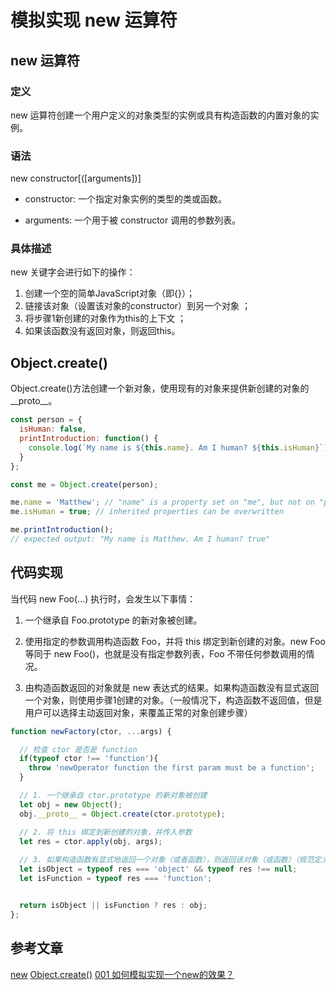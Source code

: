# 模拟实现 new 运算符

## new 运算符

### 定义

new 运算符创建一个用户定义的对象类型的实例或具有构造函数的内置对象的实例。

### 语法

new constructor[([arguments])]

- constructor: 一个指定对象实例的类型的类或函数。

- arguments: 一个用于被 constructor 调用的参数列表。

### 具体描述

new 关键字会进行如下的操作：

1. 创建一个空的简单JavaScript对象（即{}）；
2. 链接该对象（设置该对象的constructor）到另一个对象 ；
3. 将步骤1新创建的对象作为this的上下文 ；
4. 如果该函数没有返回对象，则返回this。


## Object.create()

Object.create()方法创建一个新对象，使用现有的对象来提供新创建的对象的__proto__。 

```js
const person = {
  isHuman: false,
  printIntroduction: function() {
    console.log(`My name is ${this.name}. Am I human? ${this.isHuman}`);
  }
};

const me = Object.create(person);

me.name = 'Matthew'; // "name" is a property set on "me", but not on "person"
me.isHuman = true; // inherited properties can be overwritten

me.printIntroduction();
// expected output: "My name is Matthew. Am I human? true"
```

## 代码实现

当代码 new Foo(...) 执行时，会发生以下事情：

1. 一个继承自 Foo.prototype 的新对象被创建。

2. 使用指定的参数调用构造函数 Foo，并将 this 绑定到新创建的对象。new Foo 等同于 new Foo()，也就是没有指定参数列表，Foo 不带任何参数调用的情况。

3. 由构造函数返回的对象就是 new 表达式的结果。如果构造函数没有显式返回一个对象，则使用步骤1创建的对象。（一般情况下，构造函数不返回值，但是用户可以选择主动返回对象，来覆盖正常的对象创建步骤）

```js
function newFactory(ctor, ...args) {

  // 检查 ctor 是否是 function
  if(typeof ctor !== 'function'){
    throw 'newOperator function the first param must be a function';
  }

  // 1. 一个继承自 ctor.prototype 的新对象被创建
  let obj = new Object();
  obj.__proto__ = Object.create(ctor.prototype);

  // 2. 将 this 绑定到新创建的对象，并传入参数
  let res = ctor.apply(obj, args);
  
  // 3. 如果构造函数有显式地返回一个对象（或者函数），则返回该对象（或函数）（规范定义的）。否则返回步骤1创建的对象
  let isObject = typeof res === 'object' && typeof res !== null;
  let isFunction = typeof res === 'function';


  return isObject || isFunction ? res : obj;
};
```
## 参考文章

[new](https://developer.mozilla.org/zh-CN/docs/Web/JavaScript/Reference/Operators/new)
[Object.create()](https://developer.mozilla.org/zh-CN/docs/Web/JavaScript/Reference/Global_Objects/Object/create)
[001 如何模拟实现一个new的效果？](http://47.98.159.95/my_blog/blogs/javascript/js-api/001.html)